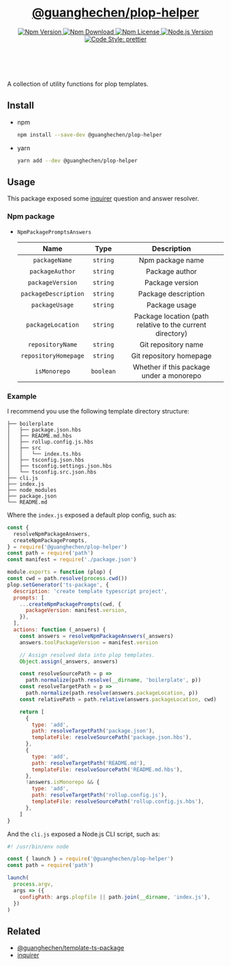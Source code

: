 <header>
  <h1 align="center">
    <a href="https://github.com/guanghechen/node-scaffolds/tree/master/packages/plop-helper#readme">@guanghechen/plop-helper</a>
  </h1>
  <div align="center">
    <a href="https://www.npmjs.com/package/@guanghechen/plop-helper">
      <img
        alt="Npm Version"
        src="https://img.shields.io/npm/v/@guanghechen/plop-helper.svg"
      />
    </a>
    <a href="https://www.npmjs.com/package/@guanghechen/plop-helper">
      <img
        alt="Npm Download"
        src="https://img.shields.io/npm/dm/@guanghechen/plop-helper.svg"
      />
    </a>
    <a href="https://www.npmjs.com/package/@guanghechen/plop-helper">
      <img
        alt="Npm License"
        src="https://img.shields.io/npm/l/@guanghechen/plop-helper.svg"
      />
    </a>
    <a href="https://github.com/nodejs/node">
      <img
        alt="Node.js Version"
        src="https://img.shields.io/node/v/@guanghechen/plop-helper"
      />
    </a>
    <a href="https://github.com/prettier/prettier">
      <img
        alt="Code Style: prettier"
        src="https://img.shields.io/badge/code_style-prettier-ff69b4.svg?style=flat-square"
      />
    </a>
  </div>
</header>
<br/>


A collection of utility functions for plop templates.

## Install

* npm

  ```bash
  npm install --save-dev @guanghechen/plop-helper
  ```

* yarn

  ```bash
  yarn add --dev @guanghechen/plop-helper
  ```

## Usage

This package exposed some [inquirer][] question and answer resolver.

### Npm package

* `NpmPackagePromptsAnswers`

  Name                  | Type      | Description
  :--------------------:|:---------:|:-----------------:
  `packageName`         | `string`  | Npm package name
  `packageAuthor`       | `string`  | Package author
  `packageVersion`      | `string`  | Package version
  `packageDescription`  | `string`  | Package description
  `packageUsage`        | `string`  | Package usage
  `packageLocation`     | `string`  | Package location (path relative to the current directory)
  `repositoryName`      | `string`  | Git repository name
  `repositoryHomepage`  | `string`  | Git repository homepage
  `isMonorepo`          | `boolean` | Whether if this package under a monorepo

### Example

I recommend you use the following template directory structure:

```
├── boilerplate
│   ├── package.json.hbs
│   ├── README.md.hbs
│   ├── rollup.config.js.hbs
│   ├── src
│   │   └── index.ts.hbs
│   ├── tsconfig.json.hbs
│   ├── tsconfig.settings.json.hbs
│   └── tsconfig.src.json.hbs
├── cli.js
├── index.js
├── node_modules
├── package.json
└── README.md
```

Where the `index.js` exposed a default plop config, such as:

  ```javascript
  const {
    resolveNpmPackageAnswers,
    createNpmPackagePrompts,
  } = require('@guanghechen/plop-helper')
  const path = require('path')
  const manifest = require('./package.json')

  module.exports = function (plop) {
  const cwd = path.resolve(process.cwd())
  plop.setGenerator('ts-package', {
    description: 'create template typescript project',
    prompts: [
      ...createNpmPackagePrompts(cwd, {
        packageVersion: manifest.version,
      }),
    ],
    actions: function (_answers) {
      const answers = resolveNpmPackageAnswers(_answers)
      answers.toolPackageVersion = manifest.version

      // Assign resolved data into plop templates.
      Object.assign(_answers, answers)

      const resolveSourcePath = p =>
        path.normalize(path.resolve(__dirname, 'boilerplate', p))
      const resolveTargetPath = p =>
        path.normalize(path.resolve(answers.packageLocation, p))
      const relativePath = path.relative(answers.packageLocation, cwd)

      return [
        {
          type: 'add',
          path: resolveTargetPath('package.json'),
          templateFile: resolveSourcePath('package.json.hbs'),
        },
        {
          type: 'add',
          path: resolveTargetPath('README.md'),
          templateFile: resolveSourcePath('README.md.hbs'),
        },
        !answers.isMonorepo && {
          type: 'add',
          path: resolveTargetPath('rollup.config.js'),
          templateFile: resolveSourcePath('rollup.config.js.hbs'),
        },
      ]
  }
  ```

And the `cli.js` exposed a Node.js CLI script, such as:

  ```javascript
  #! /usr/bin/env node

  const { launch } = require('@guanghechen/plop-helper')
  const path = require('path')

  launch(
    process.argv,
    args => ({
      configPath: args.plopfile || path.join(__dirname, 'index.js'),
    })
  )
  ```
## Related

* [@guanghechen/template-ts-package][]
* [inquirer][]


[homepage]: https://github.com/guanghechen/node-scaffolds/tree/master/packages/plop-helper#readme
[inquirer]: https://github.com/SBoudrias/Inquirer.js/
[@guanghechen/template-ts-package]: https://github.com/guanghechen/node-scaffolds/tree/master/packages/template-ts-package#readme
